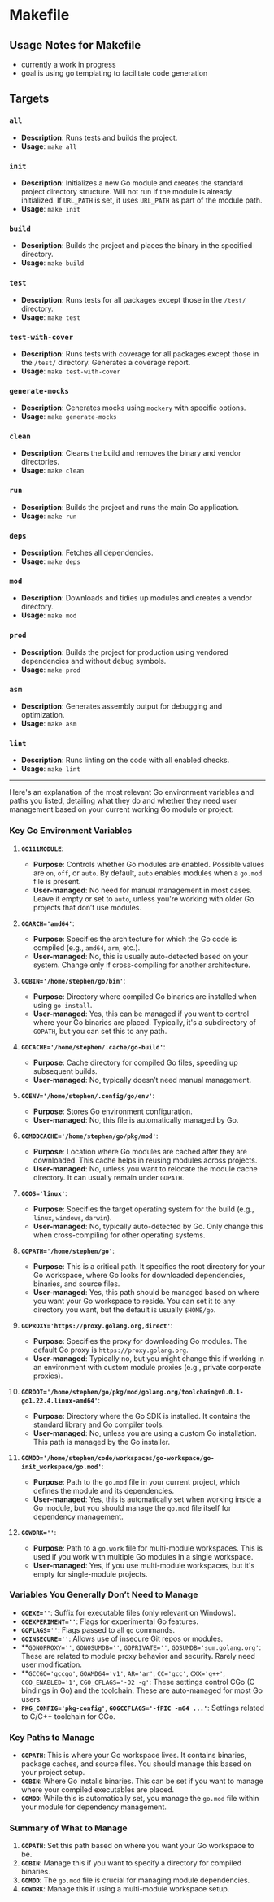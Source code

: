 # Makefile

## Usage Notes for Makefile

- currently a work in progress
- goal is using go templating to facilitate code generation

## Targets

### `all`

- **Description**: Runs tests and builds the project.
- **Usage**: `make all`

### `init`

- **Description**: Initializes a new Go module and creates the standard project directory structure. Will not run if the module is already initialized. If `URL_PATH` is set, it uses `URL_PATH` as part of the module path.
- **Usage**: `make init`

### `build`

- **Description**: Builds the project and places the binary in the specified directory.
- **Usage**: `make build`

### `test`

- **Description**: Runs tests for all packages except those in the `/test/` directory.
- **Usage**: `make test`

### `test-with-cover`

- **Description**: Runs tests with coverage for all packages except those in the `/test/` directory. Generates a coverage report.
- **Usage**: `make test-with-cover`

### `generate-mocks`

- **Description**: Generates mocks using `mockery` with specific options.
- **Usage**: `make generate-mocks`

### `clean`

- **Description**: Cleans the build and removes the binary and vendor directories.
- **Usage**: `make clean`

### `run`

- **Description**: Builds the project and runs the main Go application.
- **Usage**: `make run`

### `deps`

- **Description**: Fetches all dependencies.
- **Usage**: `make deps`

### `mod`

- **Description**: Downloads and tidies up modules and creates a vendor directory.
- **Usage**: `make mod`

### `prod`

- **Description**: Builds the project for production using vendored dependencies and without debug symbols.
- **Usage**: `make prod`

### `asm`

- **Description**: Generates assembly output for debugging and optimization.
- **Usage**: `make asm`

### `lint`

- **Description**: Runs linting on the code with all enabled checks.
- **Usage**: `make lint`

---

Here's an explanation of the most relevant Go environment variables and paths you listed, detailing what they do and whether they need user management based on your current working Go module or project:

### Key Go Environment Variables

1. **`GO111MODULE`**:
   - **Purpose**: Controls whether Go modules are enabled. Possible values are `on`, `off`, or `auto`. By default, `auto` enables modules when a `go.mod` file is present.
   - **User-managed**: No need for manual management in most cases. Leave it empty or set to `auto`, unless you're working with older Go projects that don’t use modules.

2. **`GOARCH='amd64'`**:
   - **Purpose**: Specifies the architecture for which the Go code is compiled (e.g., `amd64`, `arm`, etc.).
   - **User-managed**: No, this is usually auto-detected based on your system. Change only if cross-compiling for another architecture.

3. **`GOBIN='/home/stephen/go/bin'`**:
   - **Purpose**: Directory where compiled Go binaries are installed when using `go install`.
   - **User-managed**: Yes, this can be managed if you want to control where your Go binaries are placed. Typically, it's a subdirectory of `GOPATH`, but you can set this to any path.

4. **`GOCACHE='/home/stephen/.cache/go-build'`**:
   - **Purpose**: Cache directory for compiled Go files, speeding up subsequent builds.
   - **User-managed**: No, typically doesn’t need manual management.

5. **`GOENV='/home/stephen/.config/go/env'`**:
   - **Purpose**: Stores Go environment configuration.
   - **User-managed**: No, this file is automatically managed by Go.

6. **`GOMODCACHE='/home/stephen/go/pkg/mod'`**:
   - **Purpose**: Location where Go modules are cached after they are downloaded. This cache helps in reusing modules across projects.
   - **User-managed**: No, unless you want to relocate the module cache directory. It can usually remain under `GOPATH`.

7. **`GOOS='linux'`**:
   - **Purpose**: Specifies the target operating system for the build (e.g., `linux`, `windows`, `darwin`).
   - **User-managed**: No, typically auto-detected by Go. Only change this when cross-compiling for other operating systems.

8. **`GOPATH='/home/stephen/go'`**:
   - **Purpose**: This is a critical path. It specifies the root directory for your Go workspace, where Go looks for downloaded dependencies, binaries, and source files.
   - **User-managed**: Yes, this path should be managed based on where you want your Go workspace to reside. You can set it to any directory you want, but the default is usually `$HOME/go`.

9. **`GOPROXY='https://proxy.golang.org,direct'`**:
   - **Purpose**: Specifies the proxy for downloading Go modules. The default Go proxy is `https://proxy.golang.org`.
   - **User-managed**: Typically no, but you might change this if working in an environment with custom module proxies (e.g., private corporate proxies).

10. **`GOROOT='/home/stephen/go/pkg/mod/golang.org/toolchain@v0.0.1-go1.22.4.linux-amd64'`**:
    - **Purpose**: Directory where the Go SDK is installed. It contains the standard library and Go compiler tools.
    - **User-managed**: No, unless you are using a custom Go installation. This path is managed by the Go installer.

11. **`GOMOD='/home/stephen/code/workspaces/go-workspace/go-init_workspace/go.mod'`**:
    - **Purpose**: Path to the `go.mod` file in your current project, which defines the module and its dependencies.
    - **User-managed**: Yes, this is automatically set when working inside a Go module, but you should manage the `go.mod` file itself for dependency management.

12. **`GOWORK=''`**:
    - **Purpose**: Path to a `go.work` file for multi-module workspaces. This is used if you work with multiple Go modules in a single workspace.
    - **User-managed**: Yes, if you use multi-module workspaces, but it's empty for single-module projects.

### Variables You Generally Don’t Need to Manage

- **`GOEXE=''`**: Suffix for executable files (only relevant on Windows).
- **`GOEXPERIMENT=''`**: Flags for experimental Go features.
- **`GOFLAGS=''`**: Flags passed to all `go` commands.
- **`GOINSECURE=''`**: Allows use of insecure Git repos or modules.
- **`GONOPROXY=''`, `GONOSUMDB=''`, `GOPRIVATE=''`, `GOSUMDB='sum.golang.org'`: These are related to module proxy behavior and security. Rarely need user modification.
- **`GCCGO='gccgo'`, `GOAMD64='v1'`, `AR='ar'`, `CC='gcc'`, `CXX='g++'`, `CGO_ENABLED='1'`, `CGO_CFLAGS='-O2 -g'`: These settings control CGo (C bindings in Go) and the toolchain. These are auto-managed for most Go users.
- **`PKG_CONFIG='pkg-config'`**, **`GOGCCFLAGS='-fPIC -m64 ...'`**: Settings related to C/C++ toolchain for CGo.

### Key Paths to Manage

- **`GOPATH`**: This is where your Go workspace lives. It contains binaries, package caches, and source files. You should manage this based on your project setup.
- **`GOBIN`**: Where Go installs binaries. This can be set if you want to manage where your compiled executables are placed.
- **`GOMOD`**: While this is automatically set, you manage the `go.mod` file within your module for dependency management.

### Summary of What to Manage

1. **`GOPATH`**: Set this path based on where you want your Go workspace to be.
2. **`GOBIN`**: Manage this if you want to specify a directory for compiled binaries.
3. **`GOMOD`**: The `go.mod` file is crucial for managing module dependencies.
4. **`GOWORK`**: Manage this if using a multi-module workspace setup.
